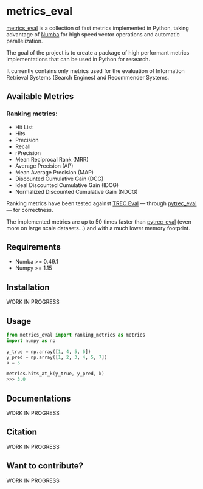 # metrics_eval

[metrics_eval](https://github.com/AmenRa/metrics_eval) is a collection of fast metrics implemented in Python, taking advantage of [Numba](https://github.com/numba/numba) for high speed vector operations and automatic parallelization.

The goal of the project is to create a package of high performant metrics implementations that can be used in Python for research.

It currently contains only metrics used for the evaluation of Information Retrieval Systems (Search Engines) and Recommender Systems.

## Available Metrics
### Ranking metrics:
* Hit List
* Hits
* Precision
* Recall
* rPrecision
* Mean Reciprocal Rank (MRR)
* Average Precision (AP)
* Mean Average Precision (MAP)
* Discounted Cumulative Gain (DCG)
* Ideal Discounted Cumulative Gain (IDCG)
* Normalized Discounted Cumulative Gain (NDCG)

Ranking metrics have been tested against [TREC Eval](https://github.com/usnistgov/trec_eval) — through [pytrec_eval](https://github.com/cvangysel/pytrec_eval) — for correctness.

The implemented metrics are up to 50 times faster than [pytrec_eval](https://github.com/cvangysel/pytrec_eval) (even more on large scale datasets...) and with a much lower memory footprint.

## Requirements
* Numba >= 0.49.1
* Numpy >= 1.15

## Installation
WORK IN PROGRESS

## Usage
```python
from metrics_eval import ranking_metrics as metrics
import numpy as np

y_true = np.array([1, 4, 5, 6])
y_pred = np.array([1, 2, 3, 4, 5, 7])
k = 5

metrics.hits_at_k(y_true, y_pred, k)
>>> 3.0
```

## Documentations
WORK IN PROGRESS

## Citation
WORK IN PROGRESS

## Want to contribute?
WORK IN PROGRESS

